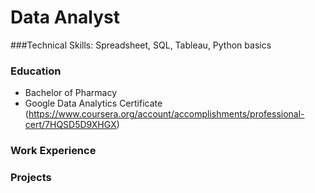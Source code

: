 # Data Analyst

###Technical Skills: Spreadsheet, SQL, Tableau, Python basics

### Education
- Bachelor of Pharmacy
- Google Data Analytics Certificate (https://www.coursera.org/account/accomplishments/professional-cert/7HQSD5D9XHGX)

### Work Experience

### Projects
